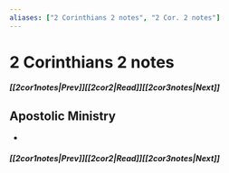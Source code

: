 ```yaml
---
aliases: ["2 Corinthians 2 notes", "2 Cor. 2 notes"]
---
```

# 2 Corinthians 2 notes
##### <span class=arrow-left></span>[[2cor1notes|Prev]]<span class=navigation-separator></span>[[2cor2|Read]]<span class=navigation-separator></span>[[2cor3notes|Next]]<span class=arrow-right></span>
## Apostolic Ministry
- 
##### <span class=arrow-left></span>[[2cor1notes|Prev]]<span class=navigation-separator></span>[[2cor2|Read]]<span class=navigation-separator></span>[[2cor3notes|Next]]<span class=arrow-right></span>